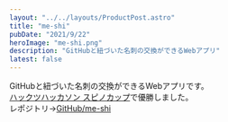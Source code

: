 ```yaml
---
layout: "../../layouts/ProductPost.astro"
title: "me-shi"
pubDate: "2021/9/22"
heroImage: "me-shi.png"
description: "GitHubと紐づいた名刺の交換ができるWebアプリ"
latest: false
---
```


GitHubと紐づいた名刺の交換ができるWebアプリです。  
[ハックツハッカソン スピノカップ](https://hackz.team/news/5Pq3BX9JLuz6pb6gJ76Zv8)で優勝しました。  
レポジトリ→[GitHub/me-shi](https://github.com/kanko-dori/me-shi)
